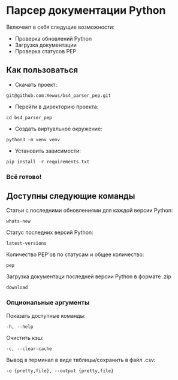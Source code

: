 # Парсер документации Python

Включает в себя следущие возможности:
- Проверка обновлений Python
- Загрузка документации
- Проверка статусов PEP

## Как пользоваться
- Скачать проект:
```
git@github.com:Xewus/bs4_parser_pep.git
```
- Перейти в директорию проекта:
```
cd bs4_parser_pep
```
- Создать виртуальное окружение:
```
python3 -m venv venv
```
- Установить зависимости:
```
pip install -r requirements.txt
```

### Всё готово!

## Доступны следующие команды
Статьи с последними обновлениями для каждой версии Python:
```
whats-new
```
Статус последних версий Python:
```
latest-versions
```
Количество PEP'ов по статусам и общее количество:
```
pep
```
Загрузка документаци последней версии Python в формате .zip
```
download
```

### Опциональные аргументы
Показать доступные команды:
```
-h, --help
```
Очистить кэш:
```
-c, --clear-cache
```
Вывод в терминал в виде твблицы/сохранить в файл .csv:
```
-o {pretty,file}, --output {pretty,file}
```
